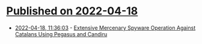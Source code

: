 # [Published on 2022-04-18](index.md)

* [2022-04-18, 11:36:03](https://news.ycombinator.com/item?id=31069422) - [Extensive Mercenary Spyware Operation Against Catalans Using Pegasus and Candiru](https://citizenlab.ca/2022/04/catalangate-extensive-mercenary-spyware-operation-against-catalans-using-pegasus-candiru/)
